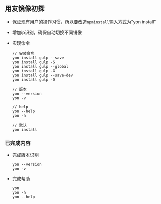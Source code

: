 ## 用友镜像初探

* 保证现有用户的操作习惯，所以要改造`npminstall`输入方式为"yon install"

* 增加ip识别，确保自动切换不同镜像

* 实现命令

  ```
  // 安装命令
  yon install gulp --save
  yon install gulp -S
  yon install gulp --global
  yon install gulp -G
  yon install gulp --save-dev
  yon install gulp -D

  // 版本
  yon --version
  yon -v

  // help
  yon --help
  yon -h

  // 默认
  yon install
  ```


  

### 已完成内容

* 完成版本识别

  ```
  yon --version
  yon -v
  ```

* 完成帮助

  ```
  yon
  yon -h
  yon --help
  ```

  ​


